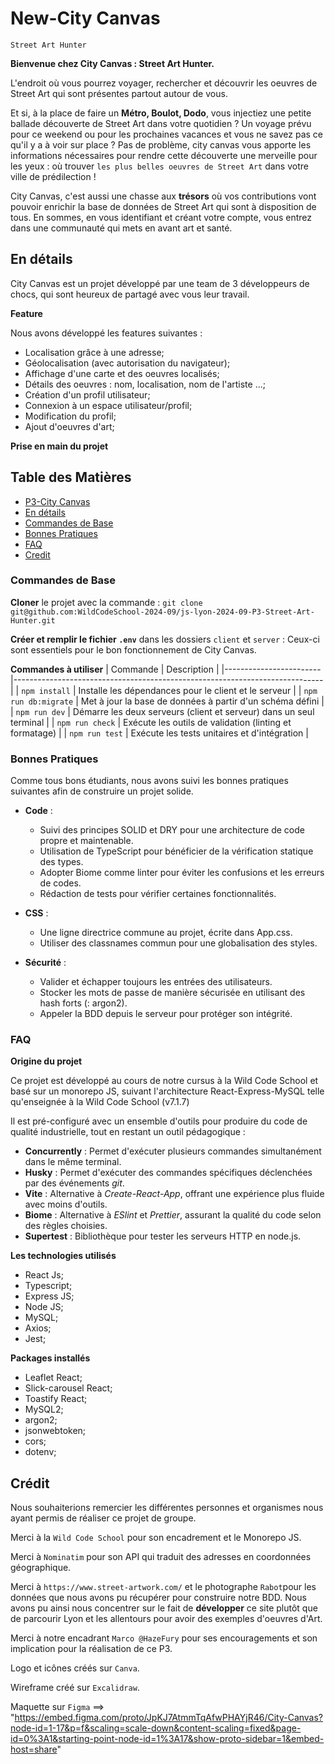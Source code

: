 # New-City Canvas
`Street Art Hunter`

**Bienvenue chez City Canvas : Street Art Hunter.**

L'endroit où vous pourrez voyager, rechercher et découvrir les oeuvres de Street Art qui sont présentes partout autour de vous.

Et si, à la place de faire un **Métro, Boulot, Dodo**, vous injectiez une petite ballade découverte de Street Art dans votre quotidien ?
Un voyage prévu pour ce weekend ou pour les prochaines vacances et vous ne savez pas ce qu'il y a à voir sur place ?
Pas de problème, city canvas vous apporte les informations nécessaires pour rendre cette découverte une merveille pour les yeux : où trouver `les plus belles oeuvres de Street Art` dans votre ville de prédilection !

City Canvas, c'est aussi une chasse aux **trésors** où vos contributions vont pouvoir enrichir la base de données de Street Art qui sont à disposition de tous. En sommes, en vous identifiant et créant votre compte, vous entrez dans une communauté qui mets en avant art et santé.


## En détails

City Canvas est un projet développé par une team de 3 développeurs de chocs, qui sont heureux de partagé avec vous leur travail.

**Feature**

Nous avons développé les features suivantes :
- Localisation grâce à une adresse;
- Géolocalisation (avec autorisation du navigateur);
- Affichage d'une carte et des oeuvres localisés;
- Détails des oeuvres : nom, localisation, nom de l'artiste ...;
- Création d'un profil utilisateur;
- Connexion à un espace utilisateur/profil;
- Modification du profil;
- Ajout d'oeuvres d'art;

**Prise en main du projet**

## Table des Matières
- [P3-City Canvas](#p3-city-canvas)
- [En détails](#en-détails)
- [Commandes de Base](#commandes-de-base)
- [Bonnes Pratiques](#bonnes-pratiques)
- [FAQ](#faq)
- [Credit](#crédit)

### Commandes de Base

**Cloner** le projet avec la commande : `git clone git@github.com:WildCodeSchool-2024-09/js-lyon-2024-09-P3-Street-Art-Hunter.git`

**Créer et remplir le fichier `.env`** dans les dossiers `client` et `server` : Ceux-ci sont essentiels pour le bon fonctionnement de City Canvas.

**Commandes à utiliser**
| Commande               | Description                                                                 |
|------------------------|-----------------------------------------------------------------------------|
| `npm install`          | Installe les dépendances pour le client et le serveur                       |
| `npm run db:migrate`   | Met à jour la base de données à partir d'un schéma défini                   |
| `npm run dev`          | Démarre les deux serveurs (client et serveur) dans un seul terminal         |
| `npm run check`        | Exécute les outils de validation (linting et formatage)                     |
| `npm run test`         | Exécute les tests unitaires et d'intégration                                |

### Bonnes Pratiques

Comme tous bons étudiants, nous avons suivi les bonnes pratiques suivantes afin de construire un projet solide.

- **Code** :
  - Suivi des principes SOLID et DRY pour une architecture de code propre et maintenable.
  - Utilisation de TypeScript pour bénéficier de la vérification statique des types.
  - Adopter Biome comme linter pour éviter les confusions et les erreurs de codes.
  - Rédaction de tests pour vérifier certaines fonctionnalités.

- **CSS** :
  - Une ligne directrice commune au projet, écrite dans App.css.
  - Utiliser des classnames commun pour une globalisation des styles.

- **Sécurité** :
  - Valider et échapper toujours les entrées des utilisateurs.
  - Stocker les mots de passe de manière sécurisée en utilisant des hash forts (: argon2).
  - Appeler la BDD depuis le serveur pour protéger son intégrité.

### FAQ

**Origine du projet**

Ce projet est développé au cours de notre cursus à la Wild Code School et basé sur un monorepo JS, suivant l'architecture React-Express-MySQL telle qu'enseignée à la Wild Code School (v7.1.7)

Il est pré-configuré avec un ensemble d'outils pour produire du code de qualité industrielle, tout en restant un outil pédagogique :

- **Concurrently** : Permet d'exécuter plusieurs commandes simultanément dans le même terminal.
- **Husky** : Permet d'exécuter des commandes spécifiques déclenchées par des événements _git_.
- **Vite** : Alternative à _Create-React-App_, offrant une expérience plus fluide avec moins d'outils.
- **Biome** : Alternative à _ESlint_ et _Prettier_, assurant la qualité du code selon des règles choisies.
- **Supertest** : Bibliothèque pour tester les serveurs HTTP en node.js.

**Les technologies utilisés**

- React Js;
- Typescript;
- Express JS;
- Node JS;
- MySQL;
- Axios;
- Jest;

**Packages installés**

- Leaflet React;
- Slick-carousel React;
- Toastify React;
- MySQL2;
- argon2;
- jsonwebtoken;
- cors;
- dotenv;

## Crédit

Nous souhaiterions remercier les différentes personnes et organismes nous ayant permis de réaliser ce projet de groupe.

Merci à la `Wild Code School` pour son encadrement et le Monorepo JS.

Merci à `Nominatim` pour son API qui traduit des adresses en coordonnées géographique.

Merci à `https://www.street-artwork.com/` et le photographe `Rabot`pour les données que nous avons pu récupérer pour construire notre BDD. Nous avons pu ainsi nous concentrer sur le fait de **développer** ce site plutôt que de parcourir Lyon et les allentours pour avoir des exemples d'oeuvres d'Art.

Merci à notre encadrant `Marco @HazeFury` pour ses encouragements et son implication pour la réalisation de ce P3.

Logo et icônes créés sur `Canva`.

Wireframe créé sur `Excalidraw`.

Maquette sur `Figma` ==>
"https://embed.figma.com/proto/JpKJ7AtmmTqAfwPHAYjR46/City-Canvas?node-id=1-17&p=f&scaling=scale-down&content-scaling=fixed&page-id=0%3A1&starting-point-node-id=1%3A17&show-proto-sidebar=1&embed-host=share"
